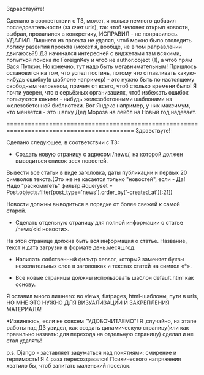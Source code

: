 Здравствуйте!

Сделано в соответствии с ТЗ, может, я только немного добавил последовательности (за счет urls), так чтоб человек открыл новости, выбрал, провалился в конкретику,
ИСПРАВИЛ - не понравилось. УДАЛИЛ. 
Лишнего из проекта не удалял, чтоб можно было отследить логику развития проекта (может я, вообще, не в том раправлении двигаюсь?!)
ДЗ начинался интересней с виджетами там всякими, попыткой поиска по ForeignKey и чтоб не author.object (1), а чтоб прям Вася Пупкин. Но конечно, тут надо быть мегавнимательным! Пришлось остановится на том, что успел постичь, 
потому что отлавливать какую-нибудь ошибку(в шаблоне например) - это нужно быть по настоящему свободным человеком, причем от всего, чтоб столько времени было!
Я почти уверен, что в серьёзных организациях, чтоб избежать ошибок пользуются какими - нибудь железобетонными шаблонами из железобетонной библиотеки.
Вот Яндекс например, у них максимум, что меняется - это шапку Дед Мороза на лейбл на Новый год надевает.

==========================================================================================
Здравствуте!

Сделано следующее, в соответствии с ТЗ:

- Создать новую страницу с адресом /news/, на которой должен выводиться список всех новостей.

Вывести все статьи в виде заголовка, даты публикации и первых 20 символов текста.(Это же не касается только "новостей",
если - Да! Надо "раскомитеть" фильтр #queryset = Post.objects.filter(post_type='news').order_by('-created_at')[:21])

Новости должны выводиться в порядке от более свежей к самой старой.

- Сделать отдельную страницу для полной информации о статье /news/<id новости>.

На этой странице должна быть вся информация о статье. Название, текст и дата загрузки в формате день.месяц.год.

- Написать собственный фильтр censor, который заменяет буквы нежелательных слов в заголовках и текстах статей на символ «*».

- Все новые страницы должны использовать шаблон default.html как основу.

Я оставил много лишнего: во views, flatpages, html-шаблоны, пути в urls, НО МНЕ ЭТО НУЖНО ДЛЯ ВИЗУАЛИЗАЦИИ И ЗАКРЕПЛЕНИЯ МАТЕРИАЛА!

*Извиняюсь, если не совсем "УДОБОЧИТАЕМО"! Я ,случайно, на этапе работы над ДЗ увидел, как создать динамическую страницу(или как правильно назвать: 
для перехода на отдельную страницу)  сделал и не стал удалять!

p.s. Django - заставляет задуматься над понятиями: смирение и терпимость! Я 4 раза пересоздавался! Психического напряжения хватило бы,
чтоб запитать маленький поселок.

